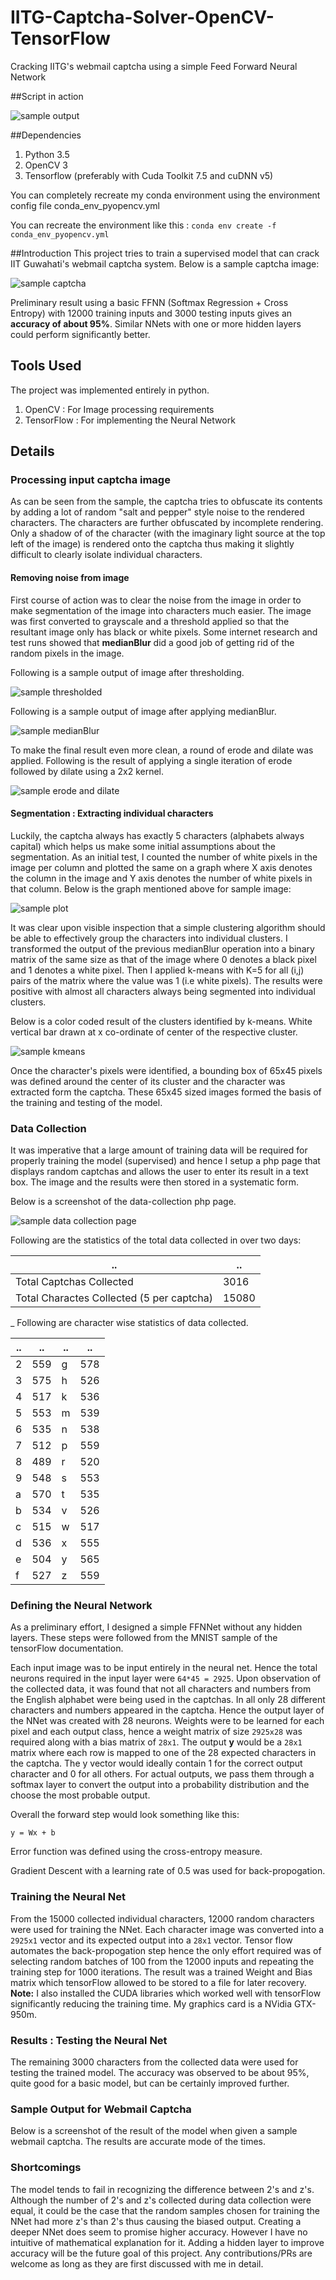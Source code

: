 # IITG-Captcha-Solver-OpenCV-TensorFlow
Cracking IITG's webmail captcha using a simple Feed Forward Neural Network

##Script in action

![sample output](readme_files/img/sample_output.png)

##Dependencies

 1. Python 3.5
 2. OpenCV 3
 3. Tensorflow (preferably with Cuda Toolkit 7.5 and cuDNN v5)

You can completely recreate my conda environment using the environment config file conda_env_pyopencv.yml

You can recreate the environment like this : `conda env create -f conda_env_pyopencv.yml`

##Introduction
This project tries to train a supervised model that can crack IIT Guwahati's webmail captcha system.
Below is a sample captcha image:

![sample captcha](readme_files/img/sample.png)

Preliminary result using a basic FFNN (Softmax Regression + Cross Entropy) with 12000 training inputs and 3000 testing inputs gives an **accuracy of about 95%**. Similar NNets with one or more hidden layers could perform significantly better.

## Tools Used
The project was implemented entirely in python.

 1. OpenCV : For Image processing requirements
 2. TensorFlow : For implementing the Neural Network

## Details

### Processing input captcha image
As can be seen from the sample, the captcha tries to obfuscate its contents by adding a lot of random "salt and pepper" style noise to the rendered characters. The characters are further obfuscated by incomplete rendering. Only a shadow of of the character (with the imaginary light source at the top left of the image) is rendered onto the captcha thus making it slightly difficult to clearly isolate individual characters.

#### Removing noise from image
First course of action was to clear the noise from the image in order to make segmentation of the image into characters much easier. The image was first converted to grayscale and a threshold applied so that the resultant image only has black or white pixels. Some internet research and test runs showed that **medianBlur** did a good job of getting rid of the random pixels in the image.

Following is a sample output of image after thresholding.

![sample thresholded](readme_files/img/sample_thresh.png)

Following is a sample output of image after applying medianBlur.

![sample medianBlur](readme_files/img/sample_medianblur.png)


To make the final result even more clean, a round of erode and dilate was applied.
Following is the result of applying a single iteration of erode followed by dilate using a 2x2 kernel.

![sample erode and dilate](readme_files/img/sample_erode_dilate.png)

#### Segmentation : Extracting individual characters
Luckily, the captcha always has exactly 5 characters (alphabets always capital) which helps us make some initial assumptions about the segmentation. As an initial test, I counted the number of white pixels in the image per column and plotted the same on a graph where X axis denotes the column in the image and Y axis denotes the number of white pixels in that column.
Below is the graph mentioned above for sample image:

![sample plot](readme_files/img/sample_plot.png)

It was clear upon visible inspection that a simple clustering algorithm should be able to effectively group the characters into individual clusters. I transformed the output of the previous medianBlur operation into a binary matrix of the same size as that of the image where 0 denotes a black pixel and 1 denotes a white pixel. Then I applied k-means with K=5 for all (i,j) pairs of the matrix where the value was 1 (i.e white pixels). The results were positive with almost all characters always being segmented into individual clusters.

Below is a color coded result of the clusters identified by k-means. White vertical bar drawn at x co-ordinate of center of the respective cluster.

![sample kmeans](readme_files/img/sample_kmeans.png)

Once the character's pixels were identified, a bounding box of 65x45 pixels was defined around the center of its cluster and the character was extracted form the captcha. These 65x45 sized images formed the basis of the training and testing of the model.

### Data Collection
It was imperative that a large amount of training data will be required for properly training the model (supervised) and hence I setup a php page that displays random captchas and allows the user to enter its result in a text box. The image and the results were then stored in a systematic form.

Below is a screenshot of the data-collection php page.

![sample data collection page](readme_files/img/data_collection_php.png)


Following are the statistics of the total data collected in over two days:

| .. | ..  |
|--------------------------|-------|
| Total Captchas Collected | 3016  |
| Total Charactes Collected (5 per captcha)| 15080 |

_
Following are character wise statistics of data collected.

| .. | ..  | ..  | ..  |
|--------------------------|-------|---|---|
|	2	|	559	|	g	|	578	|
|	3	|	575	|	h	|	526	|
|	4	|	517	|	k	|	536	|
|	5	|	553	|	m	|	539	|
|	6	|	535	|	n	|	538	|
|	7	|	512	|	p	|	559	|
|	8	|	489	|	r	|	520	|
|	9	|	548	|	s	|	553	|
|	a	|	570	|	t	|	535	|
|	b	|	534	|	v	|	526	|
|	c	|	515	|	w	|	517	|
|	d	|	536	|	x	|	555	|
|	e	|	504	|	y	|	565	|
|	f	|	527	|	z	|	559	|

### Defining the Neural Network
As a preliminary effort, I designed a simple FFNNet without any hidden layers. These steps were followed from the MNIST sample of the tensorFlow documentation.

Each input image was to be input entirely in the neural net. Hence the total neurons required in the input layer were `64*45 = 2925`.
Upon observation of the collected data, it was found that not all characters and numbers from the English alphabet were being used in the captchas. In all only 28 different characters and numbers appeared in the captcha. Hence the output layer of the NNet was created with 28 neurons.
Weights were to be learned for each pixel and each output class, hence a weight matrix of size `2925x28` was required along with a bias matrix of `28x1`.
The output **y** would be a `28x1` matrix where each row is mapped to one of the 28 expected characters in the captcha. The y vector would ideally contain 1 for the correct output character and 0 for all others. For actual outputs, we pass them through a softmax layer to convert the output into a probability distribution and the choose the most probable output.

Overall the forward step would look something like this:

`y = Wx + b`

Error function was defined using the cross-entropy measure.

Gradient Descent with a learning rate of 0.5 was used for back-propogation.

### Training the Neural Net
From the 15000 collected individual characters, 12000 random characters were used for training the NNet.
Each character image was converted into a `2925x1` vector and its expected output into a `28x1` vector. Tensor flow automates the back-propogation step hence the only effort required was of selecting random batches of 100 from the 12000 inputs and repeating the training step for 1000 iterations.
The result was a trained Weight and Bias matrix which tensorFlow allowed to be stored to a file for later recovery.
**Note:** I also installed the CUDA libraries which worked well with tensorFlow significantly reducing the training time. My graphics card is a NVidia GTX-950m.

### Results : Testing the Neural Net
The remaining 3000 characters from the collected data were used for testing the trained model. The accuracy was observed to be about 95%, quite good for a basic model, but can be certainly improved further.

### Sample Output for Webmail Captcha
Below is a screenshot of the result of the model when given a sample webmail captcha. The results are accurate mode of the times.

### Shortcomings
The model tends to fail in recognizing the difference between 2's and z's. Although the number of 2's and z's collected during data collection were equal, it could be the case that the random samples chosen for training the NNet had more z's than 2's thus causing the biased output.
Creating a deeper NNet does seem to promise higher accuracy. However I have no intuitive of mathematical explanation for it. Adding a hidden layer to improve accuracy will be the future goal of this project. Any contributions/PRs are welcome as long as they are first discussed with me in detail.
